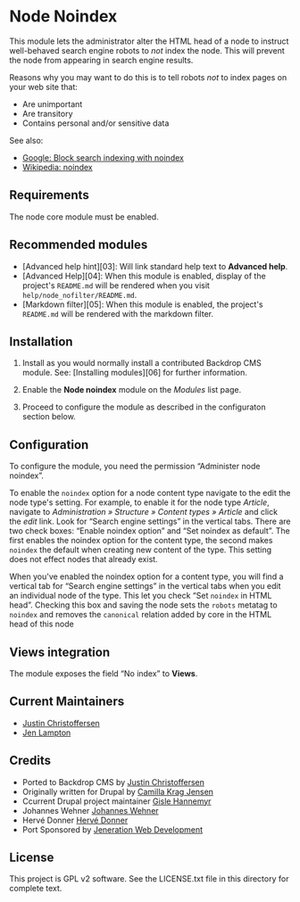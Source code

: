 Node Noindex
============

This module lets the administrator alter the HTML head of a node
to instruct well-behaved search engine robots to *not* index the node.
This will prevent the node from appearing in search engine results.

Reasons why you may want to do this is to tell robots *not* to index
pages on your web site that:

* Are unimportant
* Are transitory
* Contains personal and/or sensitive data

See also:

* [Google: Block search indexing with noindex](https://developers.google.com/search/docs/advanced/crawling/block-access-overview)
* [Wikipedia: noindex](https://en.wikipedia.org/wiki/Template:NOINDEX)

Requirements
------------

The node core module must be enabled.

Recommended modules
-------------------

* [Advanced help hint][03]:
  Will link standard help text to **Advanced help**.
* [Advanced Help][04]:
  When this module is enabled, display of the project's `README.md`
  will be rendered when you visit
  `help/node_nofilter/README.md`.
* [Markdown filter][05]:
  When this module is enabled, the project's `README.md` will be
  rendered with the markdown filter.

Installation
------------

1. Install as you would normally install a contributed Backdrop CMS
   module. See: [Installing modules][06] for further information.

2. Enable the **Node noindex** module on the *Modules* list page.

3. Proceed to configure the module as described in the configuraton
   section below.

Configuration
-------------

To configure the module, you need the permission “Administer node
noindex”.

To enable the `noindex` option for a node content type navigate to the
edit the node type's setting. For example, to enable it for the node
type *Article*, navigate to *Administration » Structure » Content
types » Article* and click the *edit* link.  Look for “Search engine
settings” in the vertical tabs.  There are two check boxes: “Enable
noindex option” and “Set noindex as default”.  The first enables the
noindex option for the content type, the second makes `noindex` the
default when creating new content of the type. This setting does not
effect nodes that already exist.

When you've enabled the noindex option for a content type, you will
find a vertical tab for “Search engine settings” in the vertical tabs
when you edit an individual node of the type.  This let you check “Set
`noindex` in HTML head”.  Checking this box and saving the node sets
the `robots` metatag to `noindex` and removes the `canonical` relation
added by core in the HTML head of this node

Views integration
-----------------

The module exposes the field “No index” to **Views**.

Current Maintainers
-------------------

- [Justin Christoffersen](https://github.com/larsdesigns)
- [Jen Lampton](https://github.com/jenlampton)

Credits
-------

- Ported to Backdrop CMS by [Justin Christoffersen](https://github.com/larsdesigns)
- Originally written for Drupal by [Camilla Krag Jensen](https://www.drupal.org/u/naxoc)
- Ccurrent Drupal project maintainer [Gisle Hannemyr](https://www.drupal.org/u/gisle)
- Johannes Wehner [Johannes Wehner](https://www.drupal.org/u/johsw)
- Hervé Donner [Hervé Donner](https://www.drupal.org/u/herved)
- Port Sponsored by [Jeneration Web Development](https://www.jenerationweb.com)

License
-------

This project is GPL v2 software.
See the LICENSE.txt file in this directory for complete text.

